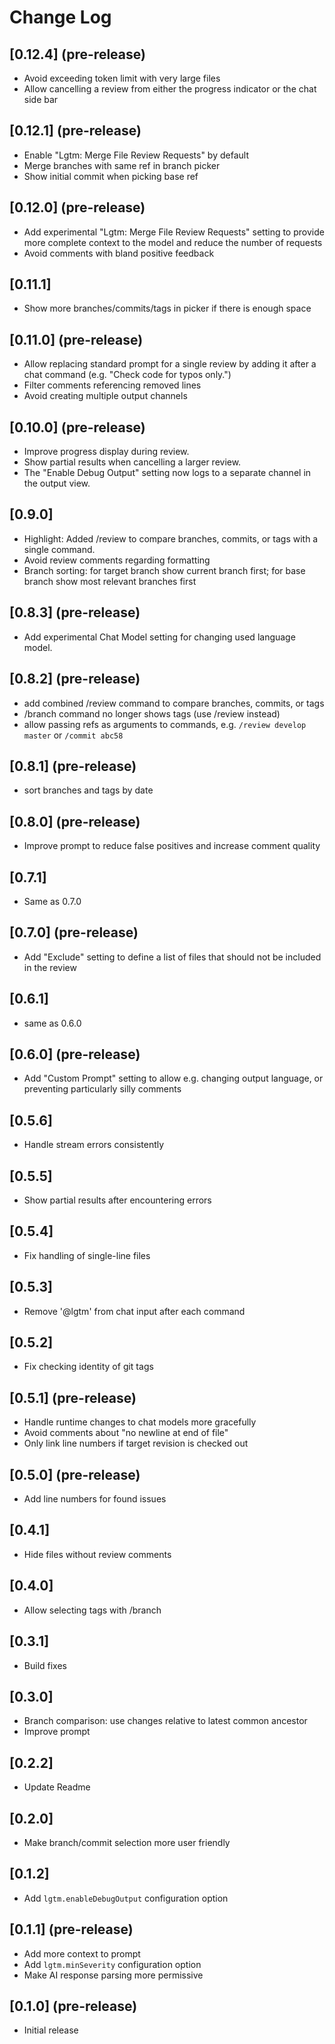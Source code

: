 # Change Log

## [0.12.4] (pre-release)
- Avoid exceeding token limit with very large files
- Allow cancelling a review from either the progress indicator or the chat side bar

## [0.12.1] (pre-release)
- Enable "Lgtm: Merge File Review Requests" by default
- Merge branches with same ref in branch picker
- Show initial commit when picking base ref

## [0.12.0] (pre-release)
- Add experimental "Lgtm: Merge File Review Requests" setting to provide more complete context to the model and reduce the number of requests
- Avoid comments with bland positive feedback

## [0.11.1]
- Show more branches/commits/tags in picker if there is enough space

## [0.11.0] (pre-release)
- Allow replacing standard prompt for a single review by adding it after a chat command (e.g. "Check code for typos only.")
- Filter comments referencing removed lines
- Avoid creating multiple output channels

## [0.10.0] (pre-release)
- Improve progress display during review.
- Show partial results when cancelling a larger review.
- The "Enable Debug Output" setting now logs to a separate channel in the output view.

## [0.9.0]
- Highlight: Added /review to compare branches, commits, or tags with a single command.
- Avoid review comments regarding formatting
- Branch sorting: for target branch show current branch first; for base branch show most relevant branches first

## [0.8.3] (pre-release)
- Add experimental Chat Model setting for changing used language model.

## [0.8.2] (pre-release)
- add combined /review command to compare branches, commits, or tags
- /branch command no longer shows tags (use /review instead)
- allow passing refs as arguments to commands, e.g. `/review develop master` or `/commit abc58`

## [0.8.1] (pre-release)
- sort branches and tags by date

## [0.8.0] (pre-release)
- Improve prompt to reduce false positives and increase comment quality

## [0.7.1]
- Same as 0.7.0

## [0.7.0] (pre-release)
- Add "Exclude" setting to define a list of files that should not be included in the review

## [0.6.1]
- same as 0.6.0

## [0.6.0] (pre-release)
- Add "Custom Prompt" setting to allow e.g. changing output language, or preventing particularly silly comments

## [0.5.6]
- Handle stream errors consistently

## [0.5.5]
- Show partial results after encountering errors

## [0.5.4]
- Fix handling of single-line files

## [0.5.3]
- Remove '@lgtm' from chat input after each command

## [0.5.2]
- Fix checking identity of git tags

## [0.5.1] (pre-release)
- Handle runtime changes to chat models more gracefully
- Avoid comments about "no newline at end of file"
- Only link line numbers if target revision is checked out

## [0.5.0] (pre-release)
- Add line numbers for found issues

## [0.4.1]
- Hide files without review comments

## [0.4.0]
- Allow selecting tags with /branch

## [0.3.1]
- Build fixes

## [0.3.0]
- Branch comparison: use changes relative to latest common ancestor
- Improve prompt

## [0.2.2]
- Update Readme

## [0.2.0]
- Make branch/commit selection more user friendly

## [0.1.2]
- Add `lgtm.enableDebugOutput` configuration option

## [0.1.1] (pre-release)

- Add more context to prompt
- Add `lgtm.minSeverity` configuration option
- Make AI response parsing more permissive

## [0.1.0] (pre-release)

- Initial release